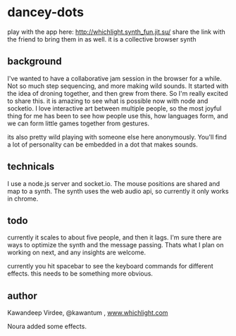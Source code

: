 dancey-dots
===========

play with the app here: http://whichlight.synth_fun.jit.su/
share the link with the friend to bring them in as well. 
it is a collective browser synth

background
----------
I've wanted to have a collaborative jam session in the browser for a while.  Not
so much step sequencing, and more making wild sounds.  It started with the idea
of droning together, and then grew from there.  So I'm really excited to share
this.  it is amazing to see what is possible now with node and socketio.  I love interactive art between multiple people, so the most joyful thing
for me has been to see how people use this, how languages form, and we can form
little games together from gestures.   

its also pretty wild playing with someone else here anonymously.
You'll find a lot of personality can be embedded in a dot that makes sounds. 


technicals
----------
I use a node.js server and socket.io.  The mouse positions are shared and map
to a synth.  The synth uses the web audio api, so currently it only works in
chrome.

todo
----
currently it scales to about five people, and then it lags.  I'm sure there are
ways to optimize the synth and the message passing.  Thats what I plan on
working on next, and any insights are welcome. 

currently you hit spacebar to see the keyboard commands for different effects. this needs to be something more obvious.

author
------
Kawandeep Virdee, @kawantum , www.whichlight.com

Noura added some effects.
